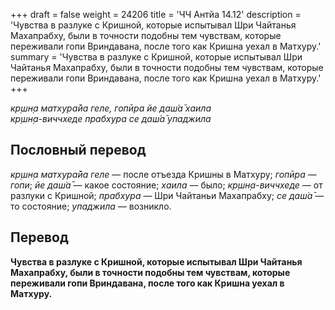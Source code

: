 +++
draft = false
weight = 24206
title = 'ЧЧ Антйа 14.12'
description = 'Чувства в разлуке с Кришной, которые испытывал Шри Чайтанья Махапрабху, были в точности подобны тем чувствам, которые переживали гопи Вриндавана, после того как Кришна уехал в Матхуру.'
summary = 'Чувства в разлуке с Кришной, которые испытывал Шри Чайтанья Махапрабху, были в точности подобны тем чувствам, которые переживали гопи Вриндавана, после того как Кришна уехал в Матхуру.'
+++

_кр̣шн̣а матхура̄йа геле, гопӣра йе даш́а̄ хаила  
кр̣шн̣а-виччхеде прабхура се даш́а̄ упаджила_

## Пословный перевод

_кр̣шн̣а_ _матхура̄йа_ _геле_ — после отъезда Кришны в Матхуру; _гопӣра_ — _гопи_; _йе_ _даш́а̄_ — какое состояние; _хаила_ — было; _кр̣шн̣а_\-_виччхеде_ — от разлуки с Кришной; _прабхура_ — Шри Чайтаньи Махапрабху; _се_ _даш́а̄_ — то состояние; _упаджила_ — возникло.

## Перевод

**Чувства в разлуке с Кришной, которые испытывал Шри Чайтанья Махапрабху, были в точности подобны тем чувствам, которые переживали гопи Вриндавана, после того как Кришна уехал в Матхуру.**
